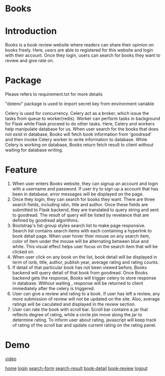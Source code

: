 # Books

# Introduction
Books is a book review website where readers can share their opinion on books freely. Here, users are able to registered for this website and login with their account. Once they login, users can search for books they want to review and give rate on.

# Package
Please refers to requirement.txt for more details

"dotenv" package is used to import secret key from environment variable

Celery is used for concurrency. Celery act as a broker, which issue the tasks from queue to worker(redis). Worker can perform tasks in background for Flask while Flask proceed to do other tasks. Here, Celery and workers help manipulate database for us. When user search for the books that does not exist in database, Books will fetch book information from 'goodread' and then invoke Celery worker to write information to database. While Celery is working on database, Books return fetch result to client without waiting for database writing.

# Feature
1. When user enters Books website, they can signup an account and login with a username and password. If user try to sign up a account that has been in database, error messages will be displayed on the page.
2. Once they login, they can search for books they want. There are three search fields, including isbn, title and author. Once these fields are submitted to Flask backend, they are translated to query string and sent to goodread. The result of query will be listed by revelance that are defined by goodread algorithms.
3. Bootstrap's list-group styles search list to make page responsive. Search list contains search items with each containing a hyperlink to book detail page. When user hover thier mouse on any search item, color of item under the mouse will be alternating between blue and white. This visual effect helps user focus on the search item that will be clicked on.
3. When user click on any book on the list, book detail will be displayed in term of isnb, title, author, publish year, average rating and rating counts.
4. If detail of that particular book has not been viewed before, Books backend will query detail of that book from goodread. Once Books backend gets the response, Books will trigger celery to  store response in database. Without waiting , response will be returned to client immediately after the celery is triggered.
5. User can give a review and rating to a book. If user has left a review, any more submission of review will not be updated on the site. Also, average ratings will be caculated and displayed in the review section.
6. User can rate the book with scroll bar. Scroll bar contains a jar that reflects degree of rating, while a circle pin move along the jar to determine rating. To inform user about rating, javascript will keep track of rating of the scroll bar and update current rating on the rating panel. 
# Demo
[video](https://www.youtube.com/watch?v=iFNce76pEf8&feature=youtu.be)

[home](demo/home.jpb)
[login](/demo/login.jpg)
[search-form](/demo/search.jpg)
[search-result](/demo/search-result.jpg)
[book-detail](/demo/book-detail.jpg)
[book-review](/demo/give-review.jpg)
[logout](/demo/logout.jpg)



